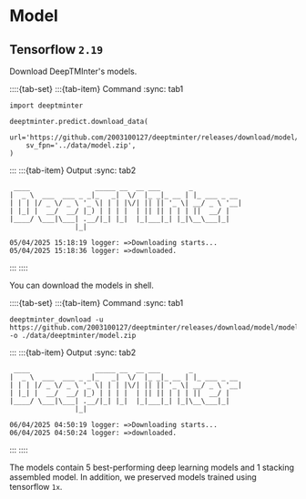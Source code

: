 # Model

## Tensorflow `2.19`
Download DeepTMInter's models.

::::{tab-set}
:::{tab-item} Command
:sync: tab1
```{code} python
import deeptminter

deeptminter.predict.download_data(
    url='https://github.com/2003100127/deeptminter/releases/download/model/model.zip',
    sv_fpn='../data/model.zip',
)
```
:::
:::{tab-item} Output
:sync: tab2
```shell
 ____                _____ __  __ ___       _            
|  _ \  ___  ___ _ _|_   _|  \/  |_ _|_ __ | |_ ___ _ __ 
| | | |/ _ \/ _ \ '_ \| | | |\/| || || '_ \| __/ _ \ '__|
| |_| |  __/  __/ |_) | | | |  | || || | | | ||  __/ |   
|____/ \___|\___| .__/|_| |_|  |_|___|_| |_|\__\___|_|   
                |_|                                      

05/04/2025 15:18:19 logger: =>Downloading starts...
05/04/2025 15:18:36 logger: =>downloaded.
```
:::
::::


You can download the models in shell.

::::{tab-set}
:::{tab-item} Command
:sync: tab1
```{code} shell
deeptminter_download -u https://github.com/2003100127/deeptminter/releases/download/model/model.zip -o ./data/deeptminter/model.zip
```
:::
:::{tab-item} Output
:sync: tab2
```{code} python
 ____                _____ __  __ ___       _            
|  _ \  ___  ___ _ _|_   _|  \/  |_ _|_ __ | |_ ___ _ __ 
| | | |/ _ \/ _ \ '_ \| | | |\/| || || '_ \| __/ _ \ '__|
| |_| |  __/  __/ |_) | | | |  | || || | | | ||  __/ |   
|____/ \___|\___| .__/|_| |_|  |_|___|_| |_|\__\___|_|   
                |_|                                      

06/04/2025 04:50:19 logger: =>Downloading starts...
06/04/2025 04:50:24 logger: =>downloaded.
```
:::
::::

The models contain 5 best-performing deep learning models and 1 stacking assembled model. In addition, we preserved models trained using tensorflow `1x`.